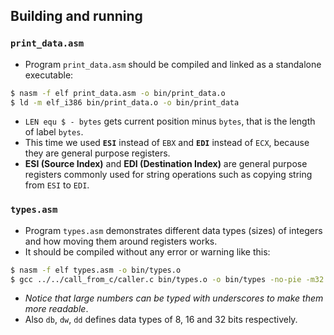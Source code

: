 ## Building and running

### `print_data.asm`

- Program `print_data.asm` should be compiled and linked as a standalone executable:

```sh
$ nasm -f elf print_data.asm -o bin/print_data.o
$ ld -m elf_i386 bin/print_data.o -o bin/print_data
```

- `LEN equ $ - bytes` gets current position minus `bytes`, that is the length of label `bytes`.
- This time we used __`ESI`__ instead of `EBX` and __`EDI`__ instead of `ECX`, because they are general purpose registers.
- __ESI (Source Index)__ and __EDI (Destination Index)__ are general purpose registers commonly used for string operations such as copying string from `ESI` to `EDI`.


### `types.asm`

- Program `types.asm` demonstrates different data types (sizes) of integers and how moving them around registers works.
- It should be compiled without any error or warning like this:

```sh
$ nasm -f elf types.asm -o bin/types.o
$ gcc ../../call_from_c/caller.c bin/types.o -o bin/types -no-pie -m32
```

- *Notice that large numbers can be typed with underscores to make them more readable*.
- Also `db`, `dw`, `dd` defines data types of 8, 16 and 32 bits respectively.

### 
